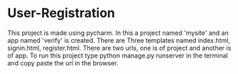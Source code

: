 # User-Registration
This project is made using pycharm.
In this a project named 'mysite' and an app named 'verify' is created.
There are Three templates named index.html, signin.html, register.html.
There are two urls, one is of project and another is of app.
To run this project type python manage.py runserver in the terminal and copy paste the url in the browser.
